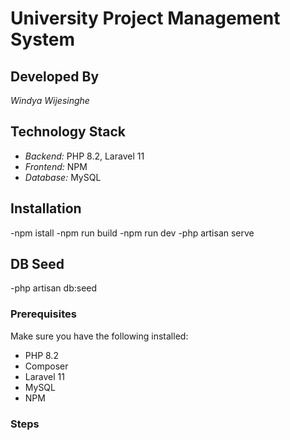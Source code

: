 # University Project Management System

## Developed By
*Windya Wijesinghe*

## Technology Stack
- *Backend:* PHP 8.2, Laravel 11
- *Frontend:* NPM
- *Database:* MySQL 

## Installation

-npm istall
-npm run build
-npm run dev
-php artisan serve

## DB Seed
-php artisan db:seed

### Prerequisites
Make sure you have the following installed:
- PHP 8.2
- Composer
- Laravel 11
- MySQL 
- NPM 

### Steps
